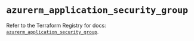 # `azurerm_application_security_group`

Refer to the Terraform Registry for docs: [`azurerm_application_security_group`](https://registry.terraform.io/providers/hashicorp/azurerm/4.51.0/docs/resources/application_security_group).
